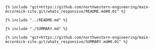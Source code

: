 ```
{% include "git+https://github.com/northwestern-engineering/main-mccormick-site.git/whats_responsive/README.md#0.01" %}
```

`{% include "../README.md" %}`

`{% include "./SUMMARY.md" %}`

```
{% include "git+https://github.com/northwestern-engineering/main-mccormick-site.git/whats_responsive/SUMMARY.md#0.01" %}
```




